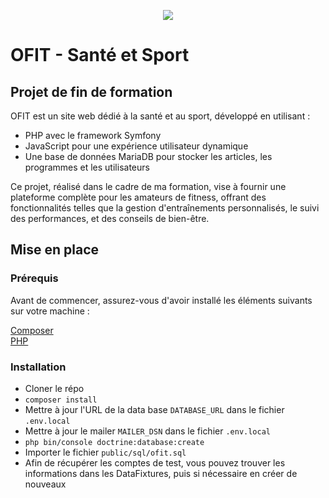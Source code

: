 <p align="center">
  <img src="https://github.com/MathiasSHAKOURI/ofit/assets/122030473/f700e7c5-3ee9-4069-9510-a70b52bcc5c4" />
</p>

# OFIT - Santé et Sport

## Projet de fin de formation

OFIT est un site web dédié à la santé et au sport, développé en utilisant :  
- PHP avec le framework Symfony
- JavaScript pour une expérience utilisateur dynamique
- Une base de données MariaDB pour stocker les articles, les programmes et les utilisateurs
  
Ce projet, réalisé dans le cadre de ma formation, vise à fournir une plateforme complète pour les amateurs de fitness, offrant des fonctionnalités telles que la gestion d'entraînements personnalisés, le suivi des performances, et des conseils de bien-être.    

## Mise en place

### Prérequis

Avant de commencer, assurez-vous d'avoir installé les éléments suivants sur votre machine :

[Composer](https://getcomposer.org/download/)  
[PHP](https://www.php.net/manual/fr/install.php)

### Installation

- Cloner le répo
- `composer install`
- Mettre à jour l'URL de la data base `DATABASE_URL` dans le fichier `.env.local`
- Mettre à jour le mailer `MAILER_DSN` dans le fichier `.env.local`
- `php bin/console doctrine:database:create`
- Importer le fichier `public/sql/ofit.sql`
- Afin de récupérer les comptes de test, vous pouvez trouver les informations dans les DataFixtures, puis si nécessaire en créer de nouveaux
